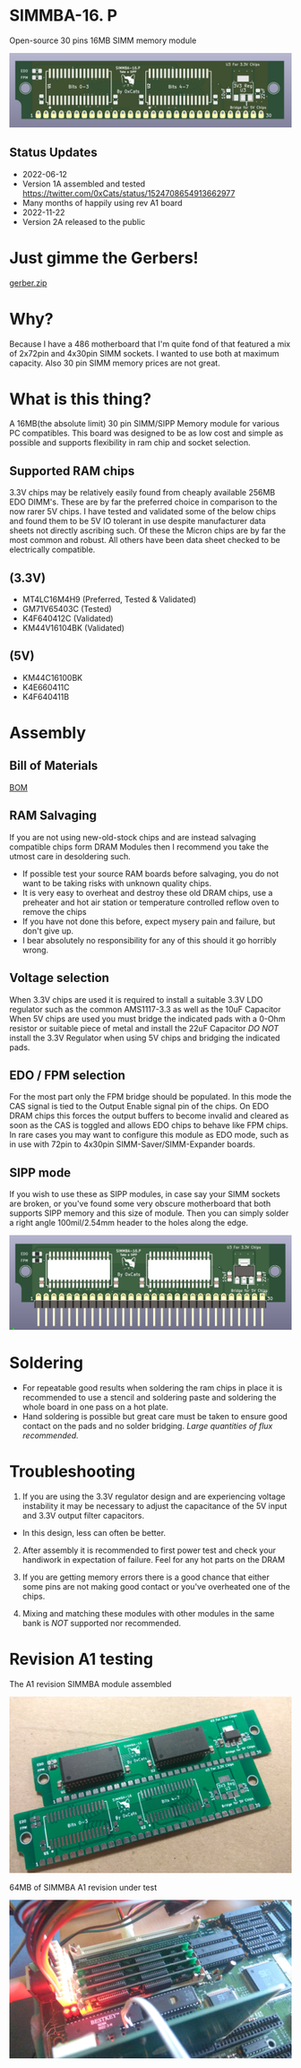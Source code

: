 # SIMMBA-16. P
Open-source 30 pins 16MB SIMM memory module

![16MB_SIPPM_30_A2_front](Images/16MB_SIPPM_30_A2_front.jpg)

## Status Updates
* 2022-06-12
 * Version 1A assembled and tested
 https://twitter.com/0xCats/status/1524708654913662977
 * Many months of happily using rev A1 board
* 2022-11-22
 * Version 2A released to the public

# Just gimme the Gerbers!
[gerber.zip](https://raw.githubusercontent.com/rigred/SIMMBA-16/main/production/gerber.zip)

# Why?
Because I have a 486 motherboard that I'm quite fond of that featured a mix of 2x72pin and 4x30pin SIMM sockets.
I wanted to use both at maximum capacity. Also 30 pin SIMM memory prices are not great.

# What is this thing?
A 16MB(the absolute limit) 30 pin SIMM/SIPP Memory module for various PC compatibles.
This board was designed to be as low cost and simple as possible and supports flexibility in ram chip and socket selection.

## Supported RAM chips

3.3V chips may be relatively easily found from cheaply available 256MB EDO DIMM's.
These are by far the preferred choice in comparison to the now rarer 5V chips.
I have tested and validated some of the below chips and found them to be 5V IO tolerant in use despite manufacturer data sheets not directly ascribing such.
Of these the Micron chips are by far the most common and robust. All others have been data sheet checked to be electrically compatible.
## (3.3V)
 * MT4LC16M4H9 (Preferred, Tested & Validated)
 * GM71V65403C (Tested)
 * K4F640412C (Validated)
 * KM44V16104BK (Validated)
## (5V)
 * KM44C16100BK
 * K4E660411C
 * K4F640411B

# Assembly

## Bill of Materials

[BOM](bom/ibom.html)

## RAM Salvaging
If you are not using new-old-stock chips and are instead salvaging compatible chips form DRAM Modules then I recommend you take the utmost care in desoldering such.
* If possible test your source RAM boards before salvaging, you do not want to be taking risks with unknown quality chips.
* It is very easy to overheat and destroy these old DRAM chips, use a preheater and hot air station or temperature controlled reflow oven to remove the chips
* If you have not done this before, expect mysery pain and failure, but don't give up.
* I bear absolutely no responsibility for any of this should it go horribly wrong.

## Voltage selection
When 3.3V chips are used it is required to install a suitable 3.3V LDO regulator such as the common AMS1117-3.3 as well as the 10uF Capacitor
When 5V chips are used you must bridge the indicated pads with a 0-Ohm resistor or suitable piece of metal and install the 22uF Capacitor
_DO NOT_ install the 3.3V Regulator when using 5V chips and bridging the indicated pads.

## EDO / FPM selection
For the most part only the FPM bridge should be populated. In this mode the CAS signal is tied to the Output Enable signal pin of the chips.
On EDO DRAM chips this forces the output buffers to become invalid and cleared as soon as the CAS is toggled and allows EDO chips to behave like FPM chips.
In rare cases you may want to configure this module as EDO mode, such as in use with 72pin to 4x30pin SIMM-Saver/SIMM-Expander boards.

## SIPP mode
If you wish to use these as SIPP modules, in case say your SIMM sockets are broken, or you've found some very obscure motherboard that both supports SIPP memory and this size of module. Then you can simply solder a right angle 100mil/2.54mm header to the holes along the edge.

![SIPP_Module](Images/SIPP_Module.jpg)

# Soldering
* For repeatable good results when soldering the ram chips in place it is recommended to use a stencil and soldering paste and soldering the whole board in one pass on a hot plate.
* Hand soldering is possible but great care must be taken to ensure good contact on the pads and no solder bridging. *Large quantities of flux recommended.*

# Troubleshooting

1) If you are using the 3.3V regulator design and are experiencing voltage instability it may be necessary to adjust the capacitance of the 5V input and 3.3V output filter capacitors.
 * In this design, less can often be better.

2) After assembly it is recommended to first power test and check your handiwork in expectation of failure. Feel for any hot parts on the DRAM

3) If you are getting memory errors there is a good chance that either some pins are not making good contact or you've overheated one of the chips.

4) Mixing and matching these modules with other modules in the same bank is _NOT_ supported nor recommended.

# Revision A1 testing

The A1 revision SIMMBA module assembled

![SIMMBA-A1_Assembly](Images/SIMMBA-A1_Assembly.webp)

64MB of SIMMBA A1 revision under test

![SIMMBA-A1_Testing](Images/SIMMBA-A1_Testing.webp)
